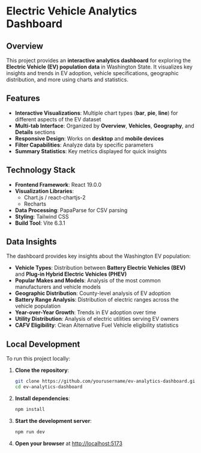 # **Electric Vehicle Analytics Dashboard**

## **Overview**
This project provides an **interactive analytics dashboard** for exploring the **Electric Vehicle (EV) population data** in Washington State. It visualizes key insights and trends in EV adoption, vehicle specifications, geographic distribution, and more using charts and statistics.


## **Features**
- **Interactive Visualizations**: Multiple chart types (**bar**, **pie**, **line**) for different aspects of the EV dataset
- **Multi-tab Interface**: Organized by **Overview**, **Vehicles**, **Geography**, and **Details** sections
- **Responsive Design**: Works on **desktop** and **mobile devices**
- **Filter Capabilities**: Analyze data by specific parameters
- **Summary Statistics**: Key metrics displayed for quick insights

## **Technology Stack**
- **Frontend Framework**: React 19.0.0
- **Visualization Libraries**:
  - Chart.js / react-chartjs-2
  - Recharts
- **Data Processing**: PapaParse for CSV parsing
- **Styling**: Tailwind CSS
- **Build Tool**: Vite 6.3.1

## **Data Insights**
The dashboard provides key insights about the Washington EV population:
- **Vehicle Types**: Distribution between **Battery Electric Vehicles (BEV)** and **Plug-in Hybrid Electric Vehicles (PHEV)**
- **Popular Makes and Models**: Analysis of the most common manufacturers and vehicle models
- **Geographic Distribution**: County-level analysis of EV adoption
- **Battery Range Analysis**: Distribution of electric ranges across the vehicle population
- **Year-over-Year Growth**: Trends in EV adoption over time
- **Utility Distribution**: Analysis of electric utilities serving EV owners
- **CAFV Eligibility**: Clean Alternative Fuel Vehicle eligibility statistics


## **Local Development**
To run this project locally:

1. **Clone the repository**:
   ```bash
   git clone https://github.com/yourusername/ev-analytics-dashboard.git
   cd ev-analytics-dashboard
   ```

2. **Install dependencies**:
   ```bash
   npm install
   ```

3. **Start the development server**:
   ```bash
   npm run dev
   ```

4. **Open your browser** at [http://localhost:5173](http://localhost:5173)

